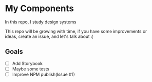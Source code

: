 # My Components
In this repo, I study design systems

This repo will be growing with time, if you have some improvements or ideas, create an issue, and let's talk about :)


## Goals
- [ ] Add Storybook
- [ ] Maybe some tests
- [ ] Improve NPM publish(Issue #1)

